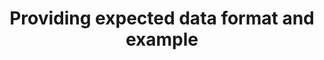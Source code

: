 ---
title: Providing expected data format and example
description: ""
url: https://www.w3.org/TR/WCAG20-TECHS/G89.html
---